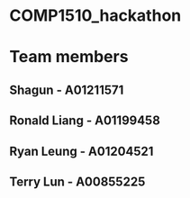 # COMP1510_hackathon

# Team members

## Shagun - A01211571

## Ronald Liang - A01199458

## Ryan Leung - A01204521

## Terry Lun - A00855225

